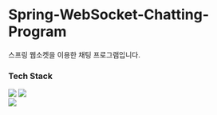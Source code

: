 # Spring-WebSocket-Chatting-Program
스프링 웹소켓을 이용한 채팅 프로그램입니다.

### Tech Stack
<img src="https://img.shields.io/badge/Spring-6DB33F?style=flat-square&logo=Spring&logoColor=white"/></a>
<img src="https://img.shields.io/badge/Spring%20Boot-6DB33F?style=flat-square&logo=SpringBoot&logoColor=white"/></a></br>
<img src="https://img.shields.io/badge/Java-007396?style=flat-square&logoColor=white"/></a></br>
